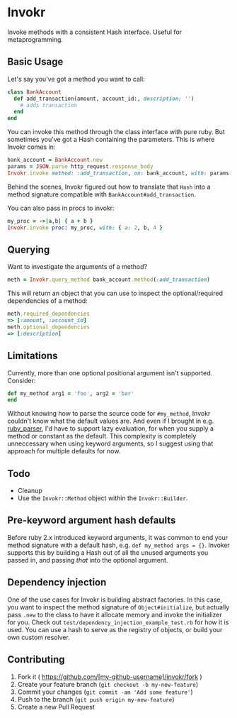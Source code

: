 # Invokr

Invoke methods with a consistent Hash interface. Useful for metaprogramming.

## Basic Usage

Let's say you've got a method you want to call:

```ruby
class BankAccount
  def add_transaction(amount, account_id:, description: '')
    # adds transaction
  end
end
```

You can invoke this method through the class interface with pure ruby. But sometimes you've got a Hash containing the parameters. This is where Invokr comes in:

```ruby
bank_account = BankAccount.new
params = JSON.parse http_request.response_body
Invokr.invoke method: :add_transaction, on: bank_account, with: params
```

Behind the scenes, Invokr figured out how to translate that `Hash` into a method signature compatible with `BankAccount#add_transaction`.

You can also pass in procs to invokr:

```ruby
my_proc = ->|a,b| { a + b }
Invokr.invoke proc: my_proc, with: { a: 2, b, 4 }
```

## Querying 

Want to investigate the arguments of a method?

```ruby
meth = Invokr.query_method bank_account.method(:add_transaction)
```

This will return an object that you can use to inspect the optional/required dependencies of a method:

```ruby
meth.required_dependencies
=> [:amount, :account_id]
meth.optional_dependencies
=> [:description]
```

## Limitations

Currently, more than one optional positional argument isn't supported. Consider:

```ruby
def my_method arg1 = 'foo', arg2 = 'bar'
end
```

Without knowing how to parse the source code for `#my_method`, Invokr couldn't know what the default values are. And even if I brought in e.g. [ruby_parser](https://github.com/seattlerb/ruby_parser), I'd have to support lazy evaluation, for when you supply a method or constant as the default. This complexity is completely unneccessary when using keyword arguments, so I suggest using that approach for multiple defaults for now.

## Todo

* Cleanup
* Use the `Invokr::Method` object within the `Invokr::Builder`.

## Pre-keyword argument hash defaults

Before ruby 2.x introduced keyword arguments, it was common to end your method signature with a default hash, e.g. `def my_method args = {}`. Invoker supports this by building a Hash out of all the unused arguments you passed in, and passing *that* into the optional argument.

## Dependency injection

One of the use cases for Invokr is building abstract factories. In this case, you want to inspect the method signature of `Object#initialize`, but actually pass `.new` to the class to have it allocate memory and invoke the initializer for you. Check out `test/dependency_injection_example_test.rb` for how it is used. You can use a hash to serve as the registry of objects, or build your own custom resolver.

## Contributing

1. Fork it ( https://github.com/[my-github-username]/invokr/fork )
2. Create your feature branch (`git checkout -b my-new-feature`)
3. Commit your changes (`git commit -am 'Add some feature'`)
4. Push to the branch (`git push origin my-new-feature`)
5. Create a new Pull Request
